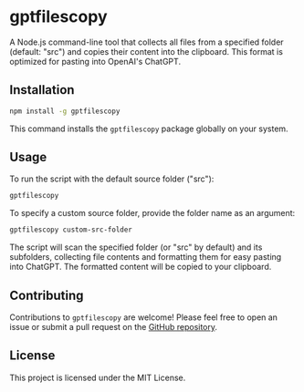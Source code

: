 # gptfilescopy

A Node.js command-line tool that collects all files from a specified folder (default: "src") and copies their content into the clipboard. This format is optimized for pasting into OpenAI's ChatGPT.

## Installation

```bash
npm install -g gptfilescopy
```

This command installs the `gptfilescopy` package globally on your system.

## Usage

To run the script with the default source folder ("src"):

```bash
gptfilescopy
```

To specify a custom source folder, provide the folder name as an argument:

```bash
gptfilescopy custom-src-folder
```

The script will scan the specified folder (or "src" by default) and its subfolders, collecting file contents and formatting them for easy pasting into ChatGPT. The formatted content will be copied to your clipboard.

## Contributing

Contributions to `gptfilescopy` are welcome! Please feel free to open an issue or submit a pull request on the [GitHub repository](https://github.com/kaiwerther/gptfilescopy).

## License

This project is licensed under the MIT License.